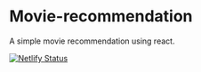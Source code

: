 # Movie-recommendation

A simple movie recommendation using react.

[![Netlify Status](https://api.netlify.com/api/v1/badges/2c3bb131-abf0-41e3-a2c3-7b8aa3842b11/deploy-status)](https://app.netlify.com/sites/movie-recommendation-react/deploys)

